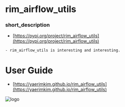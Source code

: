 # rim_airflow_utils
### short_description

- [https://pypi.org/project/rim_airflow_utils](https://pypi.org/project/rim_airflow_utils)

```
- rim_airflow_utils is interesting and interesting.
```

# User Guide
- [https://yaerimkim.github.io/rim_airflow_utils](https://yaerimkim.github.io/rim_airflow_utils)

![logo](https://yaerimkim.github.io/rim_airflow_utils/img/social_preview.png)
